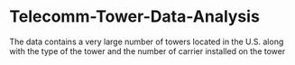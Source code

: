 # Telecomm-Tower-Data-Analysis
The data contains a very large number of towers located in the U.S. along with the type of the tower and the number of carrier installed on the tower
